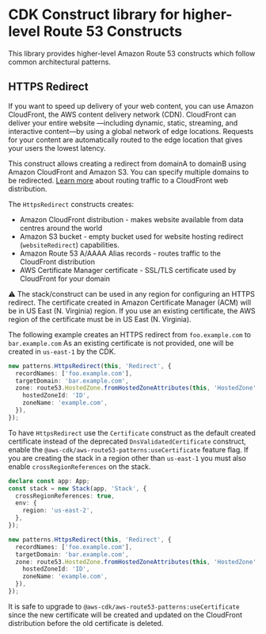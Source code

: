 # CDK Construct library for higher-level Route 53 Constructs


This library provides higher-level Amazon Route 53 constructs which follow common
architectural patterns.

## HTTPS Redirect

If you want to speed up delivery of your web content, you can use Amazon CloudFront,
the AWS content delivery network (CDN). CloudFront can deliver your entire website
—including dynamic, static, streaming, and interactive content—by using a global
network of edge locations. Requests for your content are automatically routed to the
edge location that gives your users the lowest latency.

This construct allows creating a redirect from domainA to domainB using Amazon
CloudFront and Amazon S3. You can specify multiple domains to be redirected.
[Learn more](https://docs.aws.amazon.com/Route53/latest/DeveloperGuide/routing-to-cloudfront-distribution.html) about routing traffic to a CloudFront web distribution.

The `HttpsRedirect` constructs creates:

* Amazon CloudFront distribution - makes website available from data centres
  around the world
* Amazon S3 bucket - empty bucket used for website hosting redirect (`websiteRedirect`) capabilities.
* Amazon Route 53 A/AAAA Alias records - routes traffic to the CloudFront distribution
* AWS Certificate Manager certificate - SSL/TLS certificate used by
  CloudFront for your domain

⚠️ The stack/construct can be used in any region for configuring an HTTPS redirect.
The certificate created in Amazon Certificate Manager (ACM) will be in US East (N. Virginia)
region. If you use an existing certificate, the AWS region of the certificate
must be in US East (N. Virginia).

The following example creates an HTTPS redirect from `foo.example.com` to `bar.example.com`
As an existing certificate is not provided, one will be created in `us-east-1` by the CDK.

```ts
new patterns.HttpsRedirect(this, 'Redirect', {
  recordNames: ['foo.example.com'],
  targetDomain: 'bar.example.com',
  zone: route53.HostedZone.fromHostedZoneAttributes(this, 'HostedZone', {
    hostedZoneId: 'ID',
    zoneName: 'example.com',
  }),
});
```

To have `HttpsRedirect` use the `Certificate` construct as the default
created certificate instead of the deprecated `DnsValidatedCertificate`
construct, enable the `@aws-cdk/aws-route53-patterns:useCertificate`
feature flag. If you are creating the stack in a region other than `us-east-1`
you must also enable `crossRegionReferences` on the stack.

```ts
declare const app: App;
const stack = new Stack(app, 'Stack', {
  crossRegionReferences: true,
  env: {
    region: 'us-east-2',
  },
});

new patterns.HttpsRedirect(this, 'Redirect', {
  recordNames: ['foo.example.com'],
  targetDomain: 'bar.example.com',
  zone: route53.HostedZone.fromHostedZoneAttributes(this, 'HostedZone', {
    hostedZoneId: 'ID',
    zoneName: 'example.com',
  }),
});
```

It is safe to upgrade to `@aws-cdk/aws-route53-patterns:useCertificate` since
the new certificate will be created and updated on the CloudFront distribution
before the old certificate is deleted.
